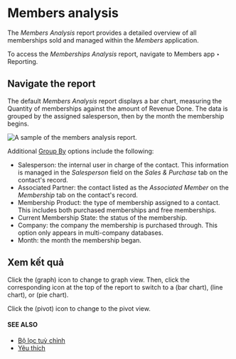 # Members analysis

The *Members Analysis* report provides a detailed overview of all memberships sold and managed
within the *Members* application.

To access the *Memberships Analysis* report, navigate to Members app ‣ Reporting.

## Navigate the report

The default *Members Analysis* report displays a bar chart, measuring the Quantity of
memberships against the amount of Revenue Done. The data is grouped by the assigned
salesperson, then by the month the membership begins.

![A sample of the members analysis report.](applications/sales/members/members_analysis/example-report.png)

Additional [Group By](../../essentials/search.md#search-group) options include the following:

- Salesperson: the internal user in charge of the contact. This information is managed
  in the *Salesperson* field on the *Sales & Purchase* tab on the contact's record.
- Associated Partner: the contact listed as the *Associated Member* on the *Membership*
  tab on the contact's record.
- Membership Product: the type of membership assigned to a contact. This includes both
  purchased memberships and free memberships.
- Current Membership State: the status of the membership.
- Company: the company the membership is purchased through. This option only appears in
  multi-company databases.
- Month: the month the membership began.

## Xem kết quả

Click the <i class="fa fa-area-chart"></i> (graph) icon to change to graph view. Then, click the
corresponding icon at the top of the report to switch to a <i class="fa fa-bar-chart"></i> (bar
chart), <i class="fa fa-line-chart"></i> (line chart), or <i class="fa fa-pie-chart"></i> (pie
chart).

Click the <i class="oi oi-view-pivot"></i> (pivot) icon to change to the pivot view.

#### SEE ALSO
- [Bộ lọc tuỳ chỉnh](../../essentials/search.md#search-custom-filters)
- [Yêu thích](../../essentials/search.md#search-favorites)
